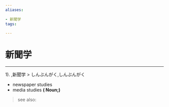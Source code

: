 ```yaml
---
aliases:
    
- 新聞学
tags:
    
---
```


# 新聞学
---
1).
,新聞学 > しんぶんがく,しんぶんがく

- newspaper studies
- media studies
**( Noun;)**
> see also: 
            
